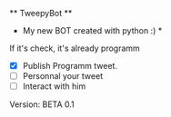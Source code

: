 ** TweepyBot **
* My new BOT created with python :) *

If it's check, it's already programm

- [x] Publish Programm tweet.
- [ ] Personnal your tweet
- [ ] Interact with him

Version: BETA 0.1
